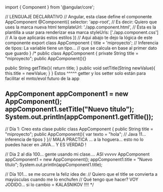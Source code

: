 import { Component } from '@angular/core';

// LENGUAJE DECLARATIVO
// Angular, esta clase define el componente AppComponent
@Component({
  selector: 'app-root', // Es decir: Quiero que uses la marca nueva html <app-root>
  templateUrl: './app.component.html', // Ésta es la plantilla a usar para renderizar esa marca
  styleUrls: ['./app.component.css'] // A la que aplicarás estos estilos
})
// Aquí abajo te dejo la lógica de este componente
export class AppComponent {
  title = 'miproyecto'; // Inferencia de tipos: La variable tiene un tipo... 
                        // que se calcula en base al primer dato que guardo
}
/*
public class AppComponent {
  private String title = "miproyecto";
  public AppComponent(){}

  public String getTitle(){
    return title;
  }
  public void setTitle(String newValue){
    this.title = newValue;
  }
}
Estos ^^^^^ getter y los setter solo están para facilitar el mnto/evol futuro de la app

AppComponent appComponent1 = new AppComponent();
appComponent1.setTitle("Nuevo título");
System.out.println(appComponent1.getTitle());
---

// Día 1: Creo esta clase
public class AppComponent {
  public String title = "miproyecto";
  public AppComponent(){
    var texto = "hola"; // Java 11... inferencia de tipos
  }
}// MALA PRACTICA ... a la hoguera... esto no lo puedes hacer en JAVA... Y ES VERDAD !

// Dia 2 al día 100... gente usando mi clase.... ASI vvvvv
AppComponent appComponent1 = new AppComponent();
appComponent1.title = "Nuevo título";
System.out.println(appComponent1.title);

// Día 101... se me ocurre la feliz idea de: 
// Quiero que el title se convierta a mayúsculas cuando me lo enchufen
// Qué tengo que hacer? VOY JODIDO... si lo cambio = KALASNIKOV !!!!
*/